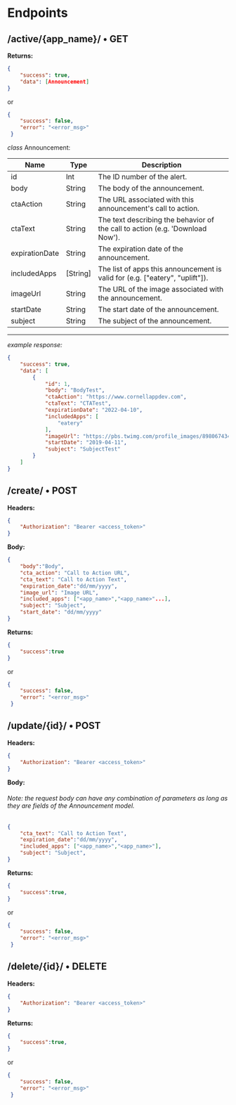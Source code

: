 # Endpoints
## /active/{app_name}/ • GET  
**Returns:**  
```json
{
	"success": true, 
    "data": [Announcement]
}  
```
or  
```json
{
	"success": false,
 	"error": "<error_msg>"
 }  
```
*class* Announcement:

| **Name**        | **Type**                                       | **Description**                                                                                                                                                                                 |
| --------------- | ---------------------------------------------- | ----------------------------------------------------------------------------------------------------------------------------------------------------------------------------------------------- |
| id              | Int                                            | The ID number of the alert.                                                                                                                                                                     |
| body         | String                                         | The body of the announcement.                                                                                                                                                                       |
| ctaAction        | String                                         | The URL associated with this announcement's call to action.                                                           |
| ctaText          | String                                         | The text describing the behavior of the call to action (e.g. 'Download Now').                                                                            |
| expirationDate        | String                                         | The expiration date of the announcement.                                                                  |
| includedApps          | [String]                                         | The list of apps this announcement is valid for (e.g. ["eatery", "uplift"]).                                                                  |
| imageUrl        | String                                            | The URL of the image associated with the announcement.                                                                                                    |
| startDate      | String                                         | The start date of the announcement\. |
| subject          | String                                          | The subject of the announcement.                                                                                                                                                                                                                                       |
----------
*example response:*
```json
{
    "success": true,
    "data": [
        {
            "id": 1,
            "body": "BodyTest",
            "ctaAction": "https://www.cornellappdev.com",
            "ctaText": "CTATest",
            "expirationDate": "2022-04-10",
            "includedApps": [
                "eatery"
            ],
            "imageUrl": "https://pbs.twimg.com/profile_images/898067434107682816/TyrkP8wz_400x400.jpg",
            "startDate": "2019-04-11",
            "subject": "SubjectTest"
        }
    ]
}
```



## /create/ • POST  
**Headers:** 
```json
{
	"Authorization": "Bearer <access_token>"
}
```
**Body:**  
```json
{
	"body":"Body",
	"cta_action": "Call to Action URL",
	"cta_text": "Call to Action Text",
	"expiration_date":"dd/mm/yyyy",
	"image_url": "Image URL",
	"included_apps": ["<app_name>","<app_name>"...],
	"subject": "Subject",
	"start_date": "dd/mm/yyyy"
} 

```
**Returns:**
```json
{
	"success":true
} 
```
or  
```json
{
	"success": false,
 	"error": "<error_msg>"
 }  
```

## /update/{id}/ • POST     
**Headers:** 
```json
{
	"Authorization": "Bearer <access_token>"
}
```

**Body:**  
###### Note: the request body can have any combination of parameters as long as they are fields of the Announcement model.
```json
{
	"cta_text": "Call to Action Text",
	"expiration_date":"dd/mm/yyyy",
	"included_apps": ["<app_name>","<app_name>"],
	"subject": "Subject",
} 

```
**Returns:**
```json
{
	"success":true,
} 
```
or  
```json
{
	"success": false,
 	"error": "<error_msg>"
 }  
```

## /delete/{id}/ • DELETE  
**Headers:** 
```json
{
	"Authorization": "Bearer <access_token>"
}
```
**Returns:**
```json
{
	"success":true,
} 
```
or  
```json
{
	"success": false,
 	"error": "<error_msg>"
 }  
```